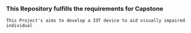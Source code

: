 ### This Repository fulfills the requirements for Capstone
```This Project's aims to develop a IOT device to aid visually impaired individual```
